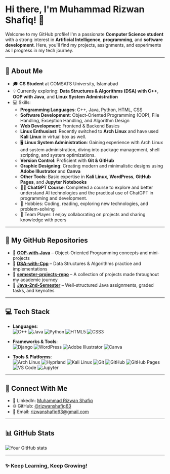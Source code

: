 # Hi there, I'm Muhammad Rizwan Shafiq! 👋

Welcome to my GitHub profile! I'm a passionate **Computer Science student** with a strong interest in **Artificial Intelligence**, **programming**, and **software development**. Here, you'll find my projects, assignments, and experiments as I progress in my tech journey.

---

## 🚀 About Me
- 🎓 **CS Student** at COMSATS University, Islamabad
- 💡 Currently exploring: **Data Structures & Algorithms (DSA) with C++**, **OOP with Java**, and **Linux System Administration**
- 💻 Skills:  
  - **Programming Languages**: C++, Java, Python, HTML, CSS  
  - **Software Development**: Object-Oriented Programming (OOP), File Handling, Exception Handling, and Algorithm Design  
  - **Web Development**: Frontend & Backend Basics  
  - **Linux Enthusiast**: Recently switched to **Arch Linux** and have used **Kali Linux** in virtual box as well.
  - 🖥️ **Linux System Administration**: Gaining experience with Arch Linux and system administration, diving into package management, shell scripting, and system optimizations.
  - **Version Control**: Proficient with **Git & GitHub**  
  - **Graphic Designing**: Creating modern and minimalistic designs using **Adobe Illustrator** and **Canva**  
  - **Other Tools**: Basic expertise in **Kali Linux**, **WordPress**, **GitHub Pages**, and **Jupyter Notebooks**  
  - 🧑‍💻 **ChatGPT Course**: Completed a course to explore and better understand AI technologies and the practical use of ChatGPT in programming and development.
  - 🎨 Hobbies: Coding, reading, exploring new technologies, and problem-solving  
  - 🤝 Team Player: I enjoy collaborating on projects and sharing knowledge with peers

---

## 🌟 My GitHub Repositories
- 📂 **[OOP-with-Java](https://github.com/rizwanshafiq63/OOP-with-Java.git)** – Object-Oriented Programming concepts and mini-projects
- 📂 **[DSA-with-Cpp](https://github.com/rizwanshafiq63/DSA-with-Cpp.git)** – Data Structures & Algorithms practice and implementations
- 📂 **[semester-projects-repo](https://github.com/rizwanshafiq63/semester-projects-repo.git)** – A collection of projects made throughout my academic journey
- 📂 **[Java-2nd-Semester](https://github.com/rizwanshafiq63/Java-2nd-Semester.git)** – Well-structured Java assignments, graded tasks, and keynotes

---

## 💻 Tech Stack
- **Languages**:  
  ![C++](https://img.shields.io/badge/C%2B%2B-00599C?style=for-the-badge&logo=c%2B%2B&logoColor=white)
  ![Java](https://img.shields.io/badge/Java-007396?style=for-the-badge&logo=java&logoColor=white)
  ![Python](https://img.shields.io/badge/Python-3776AB?style=for-the-badge&logo=python&logoColor=white)
  ![HTML5](https://img.shields.io/badge/HTML5-E34F26?style=for-the-badge&logo=html5&logoColor=white)
  ![CSS3](https://img.shields.io/badge/CSS3-1572B6?style=for-the-badge&logo=css3&logoColor=white)

- **Frameworks & Tools**:  
  ![Django](https://img.shields.io/badge/Django-092E20?style=for-the-badge&logo=django&logoColor=white)
  ![WordPress](https://img.shields.io/badge/WordPress-21759B?style=for-the-badge&logo=wordpress&logoColor=white)
  ![Adobe Illustrator](https://img.shields.io/badge/Adobe%20Illustrator-FF9A00?style=for-the-badge&logo=adobeillustrator&logoColor=white)
  ![Canva](https://img.shields.io/badge/Canva-00C4CC?style=for-the-badge&logo=canva&logoColor=white)

- **Tools & Platforms**:  
  ![Arch Linux](https://img.shields.io/badge/Arch_Linux-1793D1?style=for-the-badge&logo=arch-linux&logoColor=white)
  ![Hyprland](https://img.shields.io/badge/Hyprland-8A2BE2?style=for-the-badge&logo=linux&logoColor=white)
  ![Kali Linux](https://img.shields.io/badge/Kali%20Linux-557C8D?style=for-the-badge&logo=kali-linux&logoColor=white)
  ![Git](https://img.shields.io/badge/Git-F05032?style=for-the-badge&logo=git&logoColor=white)
  ![GitHub](https://img.shields.io/badge/GitHub-181717?style=for-the-badge&logo=github&logoColor=white)
  ![GitHub Pages](https://img.shields.io/badge/GitHub%20Pages-181717?style=for-the-badge&logo=github&logoColor=white)
  ![VS Code](https://img.shields.io/badge/VS%20Code-007ACC?style=for-the-badge&logo=visual-studio-code&logoColor=white)
  ![Jupyter](https://img.shields.io/badge/Jupyter-F37626?style=for-the-badge&logo=jupyter&logoColor=white)

---

## 📧 Connect With Me
- 💼 LinkedIn: [Muhammad Rizwan Shafiq](https://www.linkedin.com/in/rizwanshafiq63?utm_source=share&utm_campaign=share_via&utm_content=profile&utm_medium=android_app)
- 🌐 GitHub: [@rizwanshafiq63](https://github.com/rizwanshafiq63)
- 📧 Email: [rizwanshafiq63@gmail.com](mailto:rizwanshafiq63@gmail.com)

---

## 📊 GitHub Stats
![Your GitHub stats](https://github-readme-stats.vercel.app/api?username=rizwanshafiq63&show_icons=true&theme=radical)

---

### ✨ Keep Learning, Keep Growing!
